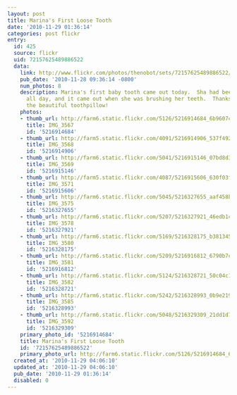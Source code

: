 ```yaml
---
layout: post
title: Marina's First Loose Tooth
date: '2010-11-29 01:36:14'
categories: post flickr
entry:
  id: 425
  source: flickr
  uid: 72157625489886522
  data:
    link: http://www.flickr.com/photos/thenobot/sets/72157625489886522/
    pub_date: '2010-11-28 09:36:14 -0800'
    num_photos: 8
    description: Marina's first baby tooth came out today.  Sha had been working it
      all day, and it came out when she was brushing her teeth.  Thanks to Mimi for
      the beautiful toothpillow!
    photos:
    - thumb_url: http://farm6.static.flickr.com/5126/5216914684_6b9607ce93_s.jpg
      title: IMG_3567
      id: '5216914684'
    - thumb_url: http://farm5.static.flickr.com/4091/5216914906_537f492b92_s.jpg
      title: IMG_3568
      id: '5216914906'
    - thumb_url: http://farm6.static.flickr.com/5041/5216915146_07bd8d3feb_s.jpg
      title: IMG_3569
      id: '5216915146'
    - thumb_url: http://farm5.static.flickr.com/4087/5216915606_630f03f250_s.jpg
      title: IMG_3571
      id: '5216915606'
    - thumb_url: http://farm6.static.flickr.com/5045/5216327655_aaf458b8e3_s.jpg
      title: IMG_3575
      id: '5216327655'
    - thumb_url: http://farm6.static.flickr.com/5207/5216327921_46edb1cbb6_s.jpg
      title: IMG_3578
      id: '5216327921'
    - thumb_url: http://farm6.static.flickr.com/5169/5216328175_b38134511d_s.jpg
      title: IMG_3580
      id: '5216328175'
    - thumb_url: http://farm6.static.flickr.com/5209/5216916812_6790b7cd78_s.jpg
      title: IMG_3581
      id: '5216916812'
    - thumb_url: http://farm6.static.flickr.com/5124/5216328721_50c04c1189_s.jpg
      title: IMG_3582
      id: '5216328721'
    - thumb_url: http://farm6.static.flickr.com/5242/5216328993_0b9e219f43_s.jpg
      title: IMG_3585
      id: '5216328993'
    - thumb_url: http://farm6.static.flickr.com/5048/5216329309_21dd1d76d6_s.jpg
      title: IMG_3592
      id: '5216329309'
    primary_photo_id: '5216914684'
    title: Marina's First Loose Tooth
    id: '72157625489886522'
    primary_photo_url: http://farm6.static.flickr.com/5126/5216914684_6b9607ce93_m.jpg
  created_at: '2010-11-29 04:06:10'
  updated_at: '2010-11-29 04:06:10'
  pub_date: '2010-11-29 01:36:14'
  disabled: 0
---
```

